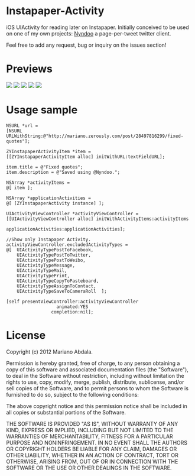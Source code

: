 Instapaper-Activity
===================

iOS UIActivity for reading later on Instapaper. Initially conceived to be used on one of my own projects: [Nyndoo](http://www.nyndoo.com) a page-per-tweet twitter client.

Feel free to add any request, bug or inquiry on the issues section!

Previews
========

![](https://raw.github.com/marianoabdala/Instapaper-Activity/master/Preview/Intro.PNG)
![](https://raw.github.com/marianoabdala/Instapaper-Activity/master/Preview/UIActivityViewController.PNG)
![](https://raw.github.com/marianoabdala/Instapaper-Activity/master/Preview/WithTheGang.PNG)
![](https://raw.github.com/marianoabdala/Instapaper-Activity/master/Preview/Credentials.PNG)
![](https://raw.github.com/marianoabdala/Instapaper-Activity/master/Preview/Adding.PNG)

Usage sample
============

    NSURL *url =
    [NSURL URLWithString:@"http://mariano.zerously.com/post/28497816299/fixed-quotes"];
    
    ZYInstapaperActivityItem *item =
    [[ZYInstapaperActivityItem alloc] initWithURL:textFieldURL];
    
    item.title = @"Fixed quotes";
    item.description = @"Saved using @Nyndoo.";
    
    NSArray *activityItems =
    @[ item ];
    
    NSArray *applicationActivities =
    @[ [ZYInstapaperActivity instance] ];
    
    UIActivityViewController *activityViewController =
    [[UIActivityViewController alloc] initWithActivityItems:activityItems
                                      applicationActivities:applicationActivities];
    
    //Show only Instapaper Activity.
    activityViewController.excludedActivityTypes =
    @[  UIActivityTypePostToFacebook,
        UIActivityTypePostToTwitter,
        UIActivityTypePostToWeibo,
        UIActivityTypeMessage,
        UIActivityTypeMail,
        UIActivityTypePrint,
        UIActivityTypeCopyToPasteboard,
        UIActivityTypeAssignToContact,
        UIActivityTypeSaveToCameraRoll  ];
    
    [self presentViewController:activityViewController
                       animated:YES
                     completion:nil];


License
=======

Copyright (c) 2012 Mariano Abdala.

Permission is hereby granted, free of charge, to any person obtaining a copy of this software and associated documentation files (the "Software"), to deal in the Software without restriction, including without limitation the rights to use, copy, modify, merge, publish, distribute, sublicense, and/or sell copies of the Software, and to permit persons to whom the Software is furnished to do so, subject to the following conditions:

The above copyright notice and this permission notice shall be included in all copies or substantial portions of the Software.

THE SOFTWARE IS PROVIDED "AS IS", WITHOUT WARRANTY OF ANY KIND, EXPRESS OR IMPLIED, INCLUDING BUT NOT LIMITED TO THE WARRANTIES OF MERCHANTABILITY, FITNESS FOR A PARTICULAR PURPOSE AND NONINFRINGEMENT. IN NO EVENT SHALL THE AUTHORS OR COPYRIGHT HOLDERS BE LIABLE FOR ANY CLAIM, DAMAGES OR OTHER LIABILITY, WHETHER IN AN ACTION OF CONTRACT, TORT OR OTHERWISE, ARISING FROM, OUT OF OR IN CONNECTION WITH THE SOFTWARE OR THE USE OR OTHER DEALINGS IN THE SOFTWARE.

